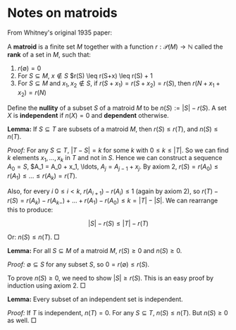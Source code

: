 # Notes on matroids

From Whitney's original 1935 paper:

A **matroid** is a finite set $M$ together with a function $r: \mathcal{P}(M) \rightarrow \mathbb{N}$ called the **rank** of a set in $M$, such that:

1. $r(\emptyset) = 0$
2. For $S \subseteq M$, $x \notin S$ $r(S) \leq r(S+x) \leq r(S) + 1
3. For $S \subseteq M$ and $x_1, x_2 \notin S$, if $r(S+x_1) = r(S+x_2) = r(S)$, then $r(N+x_1+x_2) = r(N)$

Define the **nullity** of a subset $S$ of a matroid $M$ to be $n(S) := |S| - r(S)$. A set $X$ is **independent** if $n(X) = 0$ and **dependent** otherwise.

**Lemma:** If $S \subseteq T$ are subsets of a matroid $M$, then $r(S) \leq r(T)$, and $n(S) \leq n(T)$.

*Proof:* For any $S \subseteq T$, $|T - S| = k$ for some $k$ with $0 \leq k \leq |T|$. So we can find $k$ elements $x_1, \ldots, x_k$ in $T$ and not in $S$. Hence we can construct a sequence $A_0 = S$, $A_1 = A_0 + x_1, \ldots, $A_j = A_{j-1} + x_j$. By axiom 2, $r(S) = r(A_0) \leq r(A_1) \leq \ldots \leq r(A_k) = r(T)$.

Also, for every $i$ $0 \leq i < k$, $r(A_{i+1}) - r(A_i) \leq 1$ (again by axiom 2), so $r(T) - r(S) = r(A_k) - r(A_{k-}) + \ldots + r(A_1) - r(A_0) \leq k = |T| - |S|$. We can rearrange this to produce:

$$|S| - r(S) \leq |T| - r(T)$$

Or: $n(S) \leq n(T)$. $\Box$

**Lemma:** For all $S \subseteq M$ of a matroid $M$, $r(S) \geq 0$ and $n(S) \geq 0$.

*Proof:* $\emptyset \subseteq S$ for any subset $S$, so $0 = r(\emptyset) \leq r(S)$.

To prove $n(S) \geq 0$, we need to show $|S| \geq r(S)$. This is an easy proof by induction using axiom 2. $\Box$ 

**Lemma:** Every subset of an independent set is independent.

*Proof:* If $T$ is independent, $n(T) = 0$. For any $S \subseteq T$, $n(S) \leq n(T)$. But $n(S) \geq 0$ as well. $\Box$

